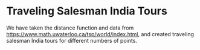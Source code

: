 # Traveling Salesman India Tours

We have taken the distance function and data from https://www.math.uwaterloo.ca/tsp/world/index.html,
and created traveling salesman India tours for different numbers of points.
